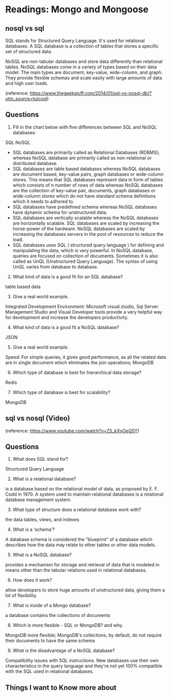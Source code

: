 # Readings: Mongo and Mongoose

## nosql vs sql

SQL
stands for Structured Query Language. It's used for relational databases. A SQL database is a collection of tables that stores a specific set of structured data.

NoSQL
are non-tabular databases and store data differently than relational tables. NoSQL databases come in a variety of types based on their data model. The main types are document, key-value, wide-column, and graph. They provide flexible schemas and scale easily with large amounts of data and high user loads.

(reference: https://www.thegeekstuff.com/2014/01/sql-vs-nosql-db/?utm_source=tuicool)
## Questions 

1. Fill in the chart below with five differences between SQL and NoSQL databases:

SQL	NoSQL
- SQL databases are primarily called as Relational Databases (RDBMS); whereas NoSQL database are primarily called as non-relational or distributed database.
- SQL databases are table based databases whereas NoSQL databases are document based, key-value pairs, graph databases or wide-column stores. This means that SQL databases represent data in form of tables which consists of n number of rows of data whereas NoSQL databases are the collection of key-value pair, documents, graph databases or wide-column stores which do not have standard schema definitions which it needs to adhered to.
- SQL databases have predefined schema whereas NoSQL databases have dynamic schema for unstructured data.
- SQL databases are vertically scalable whereas the NoSQL databases are horizontally scalable. SQL databases are scaled by increasing the horse-power of the hardware. NoSQL databases are scaled by increasing the databases servers in the pool of resources to reduce the load.
- SQL databases uses SQL ( structured query language ) for defining and manipulating the data, which is very powerful. In NoSQL database, queries are focused on collection of documents. Sometimes it is also called as UnQL (Unstructured Query Language). The syntax of using UnQL varies from database to database.
 	 
2. What kind of data is a good fit for an SQL database?

table based data

3. Give a real world example.

Integrated Development Environment: Microsoft visual studio, Sql Server Management Studio and Visual Developer tools provide a very helpful way for development and increase the developers productivity.

4. What kind of data is a good fit a NoSQL database?

JSON

5. Give a real world example.

Speed: For simple queries, it gives good performance, as all the related data are in single document which eliminates the join operations; MongoDB

6. Which type of database is best for hierarchical data storage?

Redis

7. Which type of database is best for scalability?

MongoDB

## sql vs nosql (Video)

(reference: https://www.youtube.com/watch?v=ZS_kXvOeQ5Y)
## Questions

1. What does SQL stand for?

Structured Query Language

2. What is a relational database?

is a database based on the relational model of data, as proposed by E. F. Codd in 1970. A system used to maintain relational databases is a relational database management system.

3. What type of structure does a relational database work with?

the data tables, views, and indexes

4. What is a ‘schema’?

A database schema is considered the “blueprint” of a database which describes how the data may relate to other tables or other data models.

5. What is a NoSQL database?

 provides a mechanism for storage and retrieval of data that is modeled in means other than the tabular relations used in relational databases.

6. How does it work?

allow developers to store huge amounts of unstructured data, giving them a lot of flexibility.

7. What is inside of a Mongo database?

a database contains the collections of documents

8. Which is more flexible - SQL or MongoDB? and why.

MongoDB more flexible; MongoDB's collections, by default, do not require their documents to have the same schema

9. What is the disadvantage of a NoSQL database?

Compatibility issues with SQL instructions. New databases use their own characteristics in the query language and they're not yet 100% compatible with the SQL used in relational databases. 

## Things I want to Know more about 